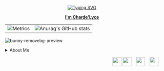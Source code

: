 
<p align="center">   <a href="https://git.io/typing-svg"><img src="https://readme-typing-svg.demolab.com?font=gruvbox&pause=1000&color=93C4F7&center=true&width=438&lines=Nice+to+meet+you+%3AD;Check+out+my+website+below" alt="Typing SVG"/>  </p>

<p align="center"><strong><span>I'm <a title="my website link" href="https://chardelyce.github.io/" target="_blank">Charde'Lyce</a></span></strong></p>  







|  |  |
|----------|----------|
|![Metrics](https://metrics.lecoq.io/chardelyce?template=classic&base.header=0&base.activity=0&base.community=0&base.repositories=0&base.metadata=0&languages=1&habits=1&base=header%2C%20activity%2C%20community%2C%20repositories%2C%20metadata&base.indepth=false&base.hireable=false&base.skip=false&languages=false&languages.ignored=c%23&languages.limit=8&languages.threshold=0%25&languages.other=false&languages.colors=github&languages.sections=most-used&languages.indepth=false&languages.analysis.timeout=15&languages.analysis.timeout.repositories=7.5&languages.categories=markup%2C%20programming&languages.recent.categories=markup%2C%20programming&languages.recent.load=300&languages.recent.days=14&habits=false&habits.from=200&habits.days=14&habits.facts=true&habits.charts=false&habits.charts.type=classic&habits.trim=false&habits.languages.limit=8&habits.languages.threshold=0%25&config.timezone=America%2FNorth_Dakota%2FNew_Salem) |   ![Anurag's GitHub stats](https://github-readme-stats.vercel.app/api?username=chardelyce&show_icons=true&theme=dracula)  |


![bunny-removebg-preview](https://github.com/Chardelyce/chardelyce/assets/63970461/75efc3fd-948a-45e1-ae5e-83fb3e17a25c)



<details>


  
<summary>About Me</summary>



  
</details>


<p style="text-align: right;"><span style="font-size: 14px;">&nbsp; &nbsp;&nbsp;<a href="https://discord.gg/QK69tD6xGX" target="_blank"><img src="https://clipartcraft.com/images250_/discord-logo-transparent-4.png" width="29" height="29" /></a> <a href="mailto:chardelycee@gmail.com" target="_blank"><img src="https://cdn.icon-icons.com/icons2/652/PNG/512/gmail_icon-icons.com_59877.png" width="29" height="29" /></a>&nbsp; &nbsp; <a href="https://github.com/Chardelyce" target="_blank"><img src="https://icones.pro/wp-content/uploads/2021/06/icone-github-grise.png" alt="" width="29" height="29" /></a>&nbsp; &nbsp; <a href="https://www.linkedin.com/in/charde-lyce-edwards-7098191ba/" target="_blank"><img src="https://cdn.icon-icons.com/icons2/1233/PNG/512/1492718749-linkedin_83603.png" alt="" width="30" height="30" /></a></span></p>
